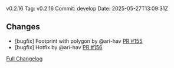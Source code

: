 v0.2.16
Tag: v0.2.16
Commit: develop
Date: 2025-05-27T13:09:31Z

## Changes
- [bugfix] Footprint with polygon by @ari-hav [PR #155](https://github.com/getappsh/agent/pull/155)
- [bugfix] Hotfix by @ari-hav [PR #156](https://github.com/getappsh/agent/pull/156)

[Full Changelog](https://github.com/getappsh/agent/compare/v0.2.15...v0.2.16)
```